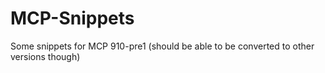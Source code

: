 # MCP-Snippets
Some snippets for MCP 910-pre1 (should be able to be converted to other versions though)
